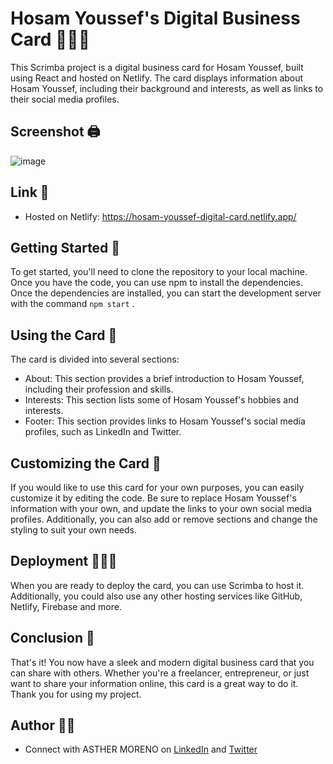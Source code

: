 # Hosam Youssef's Digital Business Card 👩🏼‍💻

This Scrimba project is a digital business card for Hosam Youssef, built using React and hosted on Netlify. The card displays information about Hosam Youssef, including their background and interests, as well as links to their social media profiles.

## Screenshot 🖨️

![image](https://github.com/HosamUsf/Business-Card/assets/57178026/aaf52653-2cdd-485d-a0dd-c7a211a2b18b)


## Link 🔗

- Hosted on Netlify: https://hosam-youssef-digital-card.netlify.app/

## Getting Started 🏁

To get started, you'll need to clone the repository to your local machine. Once you have the code, you can use npm to install the dependencies. Once the dependencies are installed, you can start the development server with the command `npm start` .

## Using the Card 🧐

The card is divided into several sections:

- About: This section provides a brief introduction to Hosam Youssef, including their profession and skills.
- Interests: This section lists some of Hosam Youssef's hobbies and interests.
- Footer: This section provides links to Hosam Youssef's social media profiles, such as LinkedIn and Twitter.

## Customizing the Card 📝

If you would like to use this card for your own purposes, you can easily customize it by editing the code. Be sure to replace  Hosam Youssef's information with your own, and update the links to your own social media profiles. Additionally, you can also add or remove sections and change the styling to suit your own needs.

## Deployment 🏃🏼‍♀️

When you are ready to deploy the card, you can use Scrimba to host it. Additionally, you could also use any other hosting services like GitHub, Netlify, Firebase and more.

## Conclusion 📍

That's it! You now have a sleek and modern digital business card that you can share with others. Whether you're a freelancer, entrepreneur, or just want to share your information online, this card is a great way to do it. Thank you for using my project.

## Author 👸🏼

- Connect with ASTHER MORENO on [LinkedIn](https://www.linkedin.com/in/hosammohamed/) and [Twitter](https://twitter.com/hosamusf)
